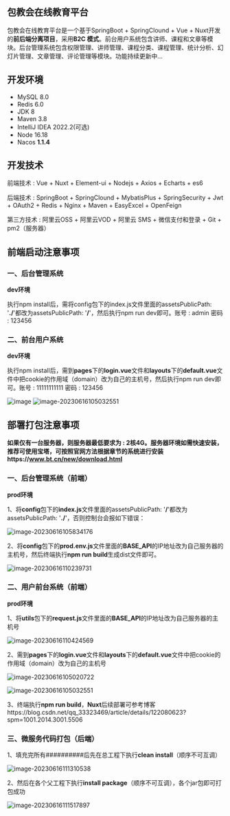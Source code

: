 ## 包教会在线教育平台

包教会在线教育平台是一个基于SpringBoot + SpringClound + Vue + Nuxt开发的**前后端分离项目**，采用**B2C 模式**。前台用户系统包含讲师、课程和文章等模块。后台管理系统包含权限管理、讲师管理、课程分类、课程管理、统计分析、幻灯片管理、文章管理、评论管理等模块。功能持续更新中...

## 开发环境

- MySQL 8.0
- Redis 6.0
- JDK 8
- Maven 3.8
- IntelliJ IDEA 2022.2(可选)
- Node 16.18
- Nacos **1.1.4**

## 开发技术

前端技术 : Vue + Nuxt + Element-ui + Nodejs + Axios + Echarts + es6

后端技术 : SpringBoot + SpringClound + MybatisPlus + SpringSecurity + Jwt + OAuth2 + Redis + Nginx + Maven + EasyExcel + OpenFeign

第三方技术 : 阿里云OSS + 阿里云VOD + 阿里云 SMS + 微信支付和登录 + Git + pm2（服务器）

## 前端启动注意事项

### 一、后台管理系统

**dev环境**

执行npm install后，需将config包下的index.js文件里面的assetsPublicPath: '**./**'都改为assetsPublicPath: '**/**'，然后执行npm run dev即可。账号 : admin 密码 : 123456

### 二、前台用户系统

**dev环境**

执行npm install后，需到**pages**下的**login.vue**文件和**layouts**下的**default.vue**文件中把cookie的作用域（domain）改为自己的主机号，然后执行npm run dev即可。账号 : 11111111111 密码 : 123456

![image](https://github.com/ISabigbug/online_education/assets/121659902/b9d2166d-4d4b-4d70-a7fd-fdc66c1efa97)
![image-20230616105032551](C:\Users\Lenovo\AppData\Roaming\Typora\typora-user-images\image-20230616105032551.png)

## 部署打包注意事项

**如果仅有一台服务器，则服务器最低要求为 : 2核4G。服务器环境如需快速安装，推荐可使用宝塔，可按照官网方法根据章节的系统进行安装https://www.bt.cn/new/download.html**

### 一、后台管理系统（前端）

**prod环境**

1、将**config**包下的**index.js**文件里面的assetsPublicPath: '**/**'都改为assetsPublicPath: '**./**'，否则控制台会报如下错误：

![image-20230616105834176](C:\Users\Lenovo\AppData\Roaming\Typora\typora-user-images\image-20230616105834176.png)

2、将**config**包下的**prod.env.js**文件里面的**BASE_API**的IP地址改为自己服务器的主机号，然后终端执行**npm run build**生成dist文件即可。

![image-20230616110239731](C:\Users\Lenovo\AppData\Roaming\Typora\typora-user-images\image-20230616110239731.png)

### 二、用户前台系统（前端）

**prod环境**

1、将**utils**包下的**request.js**文件里面的**BASE_API**的IP地址改为自己服务器的主机号

![image-20230616110424569](C:\Users\Lenovo\AppData\Roaming\Typora\typora-user-images\image-20230616110424569.png)

2、需到**pages**下的**login.vue**文件和**layouts**下的**default.vue**文件中把cookie的作用域（domain）改为自己的主机号

![image-20230616105020722](C:\Users\Lenovo\AppData\Roaming\Typora\typora-user-images\image-20230616105020722.png)

![image-20230616105032551](C:\Users\Lenovo\AppData\Roaming\Typora\typora-user-images\image-20230616105032551.png)

3、终端执行**npm run build**，**Nuxt**后续部署可参考博客https://blog.csdn.net/qq_33323469/article/details/122080623?spm=1001.2014.3001.5506

### 三、微服务代码打包（后端）

1、填充完所有##########后先在总工程下执行**clean install**（顺序不可互调）

![image-20230616111310538](C:\Users\Lenovo\AppData\Roaming\Typora\typora-user-images\image-20230616111310538.png)

2、然后在各个父工程下执行**install package**（顺序不可互调），各个jar包即可打包成功

![image-20230616111517897](C:\Users\Lenovo\AppData\Roaming\Typora\typora-user-images\image-20230616111517897.png)
